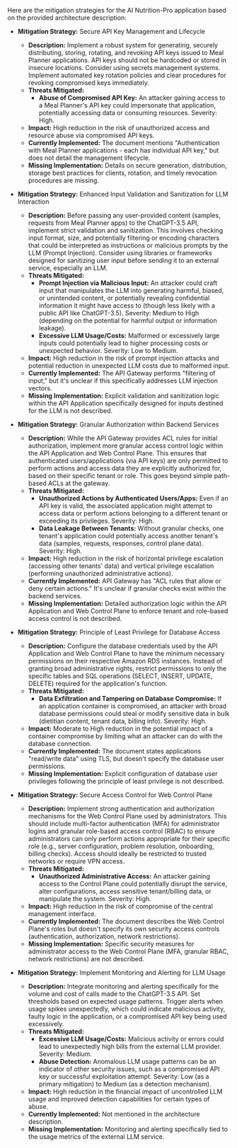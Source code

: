 Here are the mitigation strategies for the AI Nutrition-Pro application based on the provided architecture description:

-   **Mitigation Strategy:** Secure API Key Management and Lifecycle
    *   **Description:** Implement a robust system for generating, securely distributing, storing, rotating, and revoking API keys issued to Meal Planner applications. API keys should not be hardcoded or stored in insecure locations. Consider using secrets management systems. Implement automated key rotation policies and clear procedures for revoking compromised keys immediately.
    *   **Threats Mitigated:**
        *   **Abuse of Compromised API Key:** An attacker gaining access to a Meal Planner's API key could impersonate that application, potentially accessing data or consuming resources. Severity: High.
    *   **Impact:** High reduction in the risk of unauthorized access and resource abuse via compromised API keys.
    *   **Currently Implemented:** The document mentions "Authentication with Meal Planner applications - each has individual API key," but does not detail the management lifecycle.
    *   **Missing Implementation:** Details on secure generation, distribution, storage best practices for clients, rotation, and timely revocation procedures are missing.

-   **Mitigation Strategy:** Enhanced Input Validation and Sanitization for LLM Interaction
    *   **Description:** Before passing any user-provided content (samples, requests from Meal Planner apps) to the ChatGPT-3.5 API, implement strict validation and sanitization. This involves checking input format, size, and potentially filtering or encoding characters that could be interpreted as instructions or malicious prompts by the LLM (Prompt Injection). Consider using libraries or frameworks designed for sanitizing user input before sending it to an external service, especially an LLM.
    *   **Threats Mitigated:**
        *   **Prompt Injection via Malicious Input:** An attacker could craft input that manipulates the LLM into generating harmful, biased, or unintended content, or potentially revealing confidential information it might have access to (though less likely with a public API like ChatGPT-3.5). Severity: Medium to High (depending on the potential for harmful output or information leakage).
        *   **Excessive LLM Usage/Costs:** Malformed or excessively large inputs could potentially lead to higher processing costs or unexpected behavior. Severity: Low to Medium.
    *   **Impact:** High reduction in the risk of prompt injection attacks and potential reduction in unexpected LLM costs due to malformed input.
    *   **Currently Implemented:** The API Gateway performs "filtering of input," but it's unclear if this specifically addresses LLM injection vectors.
    *   **Missing Implementation:** Explicit validation and sanitization logic within the API Application specifically designed for inputs destined for the LLM is not described.

-   **Mitigation Strategy:** Granular Authorization within Backend Services
    *   **Description:** While the API Gateway provides ACL rules for initial authorization, implement more granular access control logic within the API Application and Web Control Plane. This ensures that authenticated users/applications (via API keys) are only permitted to perform actions and access data they are explicitly authorized for, based on their specific tenant or role. This goes beyond simple path-based ACLs at the gateway.
    *   **Threats Mitigated:**
        *   **Unauthorized Actions by Authenticated Users/Apps:** Even if an API key is valid, the associated application might attempt to access data or perform actions belonging to a different tenant or exceeding its privileges. Severity: High.
        *   **Data Leakage Between Tenants:** Without granular checks, one tenant's application could potentially access another tenant's data (samples, requests, responses, control plane data). Severity: High.
    *   **Impact:** High reduction in the risk of horizontal privilege escalation (accessing other tenants' data) and vertical privilege escalation (performing unauthorized administrative actions).
    *   **Currently Implemented:** API Gateway has "ACL rules that allow or deny certain actions." It's unclear if granular checks exist within the backend services.
    *   **Missing Implementation:** Detailed authorization logic within the API Application and Web Control Plane to enforce tenant and role-based access control is not described.

-   **Mitigation Strategy:** Principle of Least Privilege for Database Access
    *   **Description:** Configure the database credentials used by the API Application and Web Control Plane to have the minimum necessary permissions on their respective Amazon RDS instances. Instead of granting broad administrative rights, restrict permissions to only the specific tables and SQL operations (SELECT, INSERT, UPDATE, DELETE) required for the application's function.
    *   **Threats Mitigated:**
        *   **Data Exfiltration and Tampering on Database Compromise:** If an application container is compromised, an attacker with broad database permissions could steal or modify sensitive data in bulk (dietitian content, tenant data, billing info). Severity: High.
    *   **Impact:** Moderate to High reduction in the potential impact of a container compromise by limiting what an attacker can do with the database connection.
    *   **Currently Implemented:** The document states applications "read/write data" using TLS, but doesn't specify the database user permissions.
    *   **Missing Implementation:** Explicit configuration of database user privileges following the principle of least privilege is not described.

-   **Mitigation Strategy:** Secure Access Control for Web Control Plane
    *   **Description:** Implement strong authentication and authorization mechanisms for the Web Control Plane used by administrators. This should include multi-factor authentication (MFA) for administrator logins and granular role-based access control (RBAC) to ensure administrators can only perform actions appropriate for their specific role (e.g., server configuration, problem resolution, onboarding, billing checks). Access should ideally be restricted to trusted networks or require VPN access.
    *   **Threats Mitigated:**
        *   **Unauthorized Administrative Access:** An attacker gaining access to the Control Plane could potentially disrupt the service, alter configurations, access sensitive tenant/billing data, or manipulate the system. Severity: High.
    *   **Impact:** High reduction in the risk of compromise of the central management interface.
    *   **Currently Implemented:** The document describes the Web Control Plane's roles but doesn't specify its own security access controls (authentication, authorization, network restrictions).
    *   **Missing Implementation:** Specific security measures for administrator access to the Web Control Plane (MFA, granular RBAC, network restrictions) are not described.

-   **Mitigation Strategy:** Implement Monitoring and Alerting for LLM Usage
    *   **Description:** Integrate monitoring and alerting specifically for the volume and cost of calls made to the ChatGPT-3.5 API. Set thresholds based on expected usage patterns. Trigger alerts when usage spikes unexpectedly, which could indicate malicious activity, faulty logic in the application, or a compromised API key being used excessively.
    *   **Threats Mitigated:**
        *   **Excessive LLM Usage/Costs:** Malicious activity or errors could lead to unexpectedly high bills from the external LLM provider. Severity: Medium.
        *   **Abuse Detection:** Anomalous LLM usage patterns can be an indicator of other security issues, such as a compromised API key or successful exploitation attempt. Severity: Low (as a primary mitigation) to Medium (as a detection mechanism).
    *   **Impact:** High reduction in the financial impact of uncontrolled LLM usage and improved detection capabilities for certain types of abuse.
    *   **Currently Implemented:** Not mentioned in the architecture description.
    *   **Missing Implementation:** Monitoring and alerting specifically tied to the usage metrics of the external LLM service.
